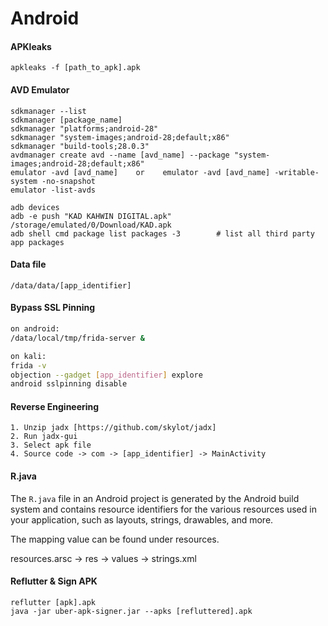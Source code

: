 # Android

#### APKleaks

```
apkleaks -f [path_to_apk].apk
```

#### AVD Emulator

```
sdkmanager --list
sdkmanager [package_name]
sdkmanager "platforms;android-28"
sdkmanager "system-images;android-28;default;x86"
sdkmanager "build-tools;28.0.3"
avdmanager create avd --name [avd_name] --package "system-images;android-28;default;x86"
emulator -avd [avd_name]    or    emulator -avd [avd_name] -writable-system -no-snapshot
emulator -list-avds

adb devices
adb -e push "KAD KAHWIN DIGITAL.apk" /storage/emulated/0/Download/KAD.apk
adb shell cmd package list packages -3        # list all third party app packages
```

#### Data file

```
/data/data/[app_identifier]
```

#### Bypass SSL Pinning

```bash
on android:
/data/local/tmp/frida-server &

on kali:
frida -v
objection --gadget [app_identifier] explore
android sslpinning disable
```

#### Reverse Engineering

```
1. Unzip jadx [https://github.com/skylot/jadx]
2. Run jadx-gui
3. Select apk file
4. Source code -> com -> [app_identifier] -> MainActivity
```

#### R.java

The `R.java` file in an Android project is generated by the Android build system and contains resource identifiers for the various resources used in your application, such as layouts, strings, drawables, and more.

The mapping value can be found under resources.

resources.arsc -> res -> values -> strings.xml

#### Reflutter & Sign APK

```
reflutter [apk].apk
java -jar uber-apk-signer.jar --apks [refluttered].apk
```
